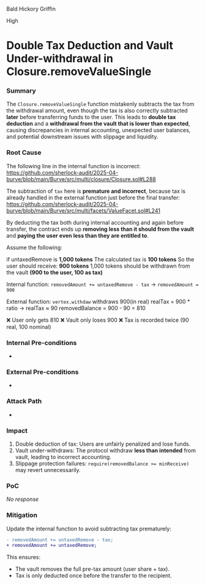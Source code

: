 Bald Hickory Griffin

High

# Double Tax Deduction and Vault Under-withdrawal in Closure.removeValueSingle

### Summary

The `Closure.removeValueSingle` function mistakenly subtracts the tax from the withdrawal amount, even though the tax is also correctly subtracted **later** before transferring funds to the user. This leads to **double tax deduction** and a **withdrawal from the vault that is lower than expected**, causing discrepancies in internal accounting, unexpected user balances, and potential downstream issues with slippage and liquidity.



### Root Cause

The following line in the internal function is incorrect:
https://github.com/sherlock-audit/2025-04-burve/blob/main/Burve/src/multi/closure/Closure.sol#L288

The subtraction of `tax` here is **premature and incorrect**, because tax is already handled in the external function just before the final transfer:
https://github.com/sherlock-audit/2025-04-burve/blob/main/Burve/src/multi/facets/ValueFacet.sol#L241

By deducting the tax both during internal accounting and again before transfer, the contract ends up **removing less than it should from the vault** and **paying the user even less than they are entitled to**.


Assume the following:

if untaxedRemove is **1,000 tokens**
The calculated tax is **100 tokens**
So the user should receive: **900 tokens**
1,000 tokens should be withdrawn from the vault **(900 to the user, 100 as tax)**


Internal function:
`removedAmount += untaxedRemove - tax` → `removedAmount = 900`

External function:
`vertex.withdaw` withdraws 900(in real)
realTax = 900 * ratio → realTax ≈ 90
removedBalance = 900 - 90 = 810

❌ User only gets 810
❌ Vault only loses 900
❌ Tax is recorded twice (90 real, 100 nominal)






### Internal Pre-conditions

-

### External Pre-conditions

-

### Attack Path

-

### Impact

1. Double deduction of tax: Users are unfairly penalized and lose funds.
2. Vault under-withdraws: The protocol withdraw **less than intended** from vault, leading to incorrect accounting.
3. Slippage protection failures: `require(removedBalance >= minReceive)` may revert unnecessarily.

### PoC

_No response_

### Mitigation

Update the internal function to avoid subtracting tax prematurely:

```diff
- removedAmount += untaxedRemove - tax;
+ removedAmount += untaxedRemove;
```
This ensures:
- The vault removes the full pre-tax amount (user share + tax).
- Tax is only deducted once before the transfer to the recipient.

